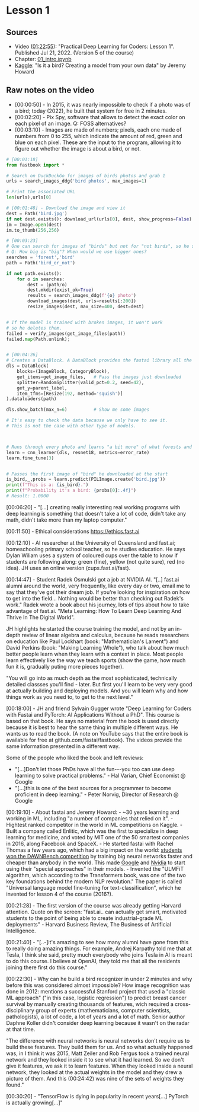 # Lesson 1

## Sources
- Video ([01:22:55](https://www.youtube.com/watch?v=8SF_h3xF3cE&list=PLfYUBJiXbdtSvpQjSnJJ_PmDQB_VyT5iU&index=1)): "Practical Deep Learning for Coders: Lesson 1". Published Jul 21, 2022. (Version 5 of the course)
- Chapter: [01_intro.ipynb](https://github.com/fastai/fastbook/blob/master/01_intro.ipynb)
- [Kaggle](https://www.kaggle.com/code/jhoward/is-it-a-bird-creating-a-model-from-your-own-data): "Is it a bird? Creating a model from your own data" by Jeremy Howard

## Raw notes on the video
- [00:00:50] - In 2015, it was nearly impossible to check if a photo was of a bird; today (2022), he built that system for free in 2 minutes.
- [00:02:20] - Pix Spy, software that allows to detect the exact color on each pixel of an image. Q: FOSS alternatives?
- [00:03:10] - Images are made of numbers; pixels, each one made of numbers from 0 to 255, which indicate the amount of red, green and blue on each pixel. These are the input to the program, allowing it to figure out whether the image is about a bird, or not.

```python
# [00:01:18]
from fastbook import *               

# Search on DuckDuckGo for images of birds photos and grab 1
urls = search_images_ddg('bird photos', max_images=1)

# Print the associated URL 
len(urls),urls[0]

# [00:01:48] - Download the image and view it
dest = Path('bird.jpg')
if not dest.exists(): download_url(urls[0], dest, show_progress=False)
im = Image.open(dest)
im.to_thumb(256,256)

# [00:03:23]
# One can search for images of "birds" but not for "not birds", so he searches for "forests". He explains that he resizes the images to 400px on each side because he doesn't need particularly big ones, and it takes computers a large amount of time to open images. 
# Q: How big is "big"? When would we use bigger ones?
searches = 'forest','bird'
path = Path('bird_or_not')

if not path.exists():
    for o in searches:
        dest = (path/o)
        dest.mkdir(exist_ok=True)
        results = search_images_ddg(f'{o} photo')
        download_images(dest, urls=results[:200])
        resize_images(dest, max_size=400, dest=dest)


# If the model is trained with broken images, it won't work
# so he deletes them.
failed = verify_images(get_image_files(path))
failed.map(Path.unlink);


# [00:04:26]
# Creates a DataBlock. A DataBlock provides the fastai library all the information that it needs to create a computer vision model.
dls = DataBlock(
    blocks=(ImageBlock, CategoryBlock),
    get_items=get_image_files,   # Pass the images just downloaded
    splitter=RandomSplitter(valid_pct=0.2, seed=42),
    get_y=parent_label,
    item_tfms=[Resize(192, method='squish')]
).dataloaders(path)

dls.show_batch(max_n=6)          # Show me some images

# It's easy to check the data because we only have to see it.
# This is not the case with other type of models.



# Runs through every photo and learns "a bit more" of what forests and birds look like. In under 30 seconds he trained the model.
learn = cnn_learner(dls, resnet18, metrics=error_rate)
learn.fine_tune(3)


# Passes the first image of "bird" he downloaded at the start
is_bird,_,probs = learn.predict(PILImage.create('bird.jpg'))
print(f"This is a: {is_bird}.")
print(f"Probability it's a bird: {probs[0]:.4f}")
# Result: 1.0000
```

[00:06:20] - "[...] creating really interesting real working programs with deep learning is something that doesn't take a lot of code, didn't take any math, didn't take more than my laptop computer."

[00:11:50] - Ethical considerations https://ethics.fast.ai

[00:12:10] - AI researcher at the University of Queensland and fast.ai; homeschooling primary school teacher, so he studies education. He says Dylan Wiliam uses a system of coloured cups over the table to know if students are following along: green (fine), yellow (not quite sure), red (no idea). JH uses an online version (cups.fast.ai/fast).

[00:14:47] - Student Radek Osmulski got a job at NVIDIA AI. "[..] fast.ai alumni around the world, very frequently, like every day or two, email me to say that they've got their dream job. If you're looking for inspiration on how to get into the field... Nothing would be better than checking out Radek's work." Radek wrote a book about his journey, lots of tips about how to take advantage of fast.ai. "Meta Learning: How To Learn Deep Learning And Thrive In The Digital World".

JH highlights he started the course training the model, and not by an in-depth review of linear algebra and calculus, because he reads researchers on education like Paul Lockhart (book: "Mathematician's Lament") and David Perkins (book: "Making Learning Whole"), who talk about how much better people learn when they learn with a context in place. Most people learn effectively like the way we teach sports (show the game, how much fun it is, gradually puting more pieces together). 

"You will go into as much depth as the most sophisticated, technically detailed classses you'll find - later. But first you'll learn to be very very good at actually building and deploying models. And you will learn why and how things work as you need to, to get to the next level."

[00:18:00] - JH and friend Sylvain Gugger wrote "Deep Learning for Coders with Fastai and PyTorch: AI Applications Without a PhD". This course is based on that book. He says no material from the book is used directly because it is best to hear the same thing in multiple different ways. He wants us to read the book. (A note on YouTube says that the entire book is available for free at github.com/fastai/fastbook). The videos provide the same information presented in a different way.

Some of the people who liked the book and left reviews:
 - "[...]Don't let those PhDs have all the fun---you too can use deep learning to solve practical problems." - Hal Varian, Chief Economist @ Google
 - "[...]this is one of the best sources for a programmer to become proficient in deep learning." - Peter Norvig, Director of Research @ Google

[00:19:10] - About fastai and Jeremy Howard:
    - ~30 years learning and working in ML, including "a number of companies that relied on it".
    - Hightest ranked competitor in the world in ML competitions on Kaggle.
    - Built a company called Enlitic, which was the first to specialize in deep learning for medicine, and voted by MIT one of the 50 smartest companies in 2016, along Facebook and SpaceX.
    - He started fastai with Rachel Thomas a few years ago, which had a big impact on the world: [students won the DAWNBench competition](https://www.theverge.com/2018/5/7/17316010/fast-ai-speed-test-stanford-dawnbench-google-intel) by training big neural networks faster and cheaper than anybody in the world. This made [Google](https://cloudplatform.googleblog.com/2018/06/Cloud-TPU-now-offers-preemptible-pricing-and-global-availability.html) and [Nvidia](https://developer.nvidia.com/blog/tensor-core-ai-performance-milestones/) to start using their "special approaches" in their models.
    - Invented the "ULMFiT algorithm, which according to the Transformers book, was one of the two key foundations behind the modern NLP revolution." The paper is called "Universal language model fine-tuning for text-classification", which he invented for lesson 4 of the course (2016?).

[00:21:28] - The first version of the course was already getting Harvard attention. Quote on the screen: "fast.ai.. can actually get smart, motivated students to the point of being able to create industrial-grade ML deployments" - Harvard Business Review, The Business of Artificial Intelligence.

[00:21:40] - "[..-]it's amazing to see how many alumni have gone from this to really doing amazing things. For example, Andrej Karpathy told me that at Tesla, I think she said, pretty much everybody who joins Tesla in AI is meant to do this course. I believe at OpenAI, they told me that all the residents joining there first do this course."

[00:22:30] - Why can he build a bird recognizer in under 2 minutes and why before this was considered almost impossible? How image recognition was done in 2012: mentions a successful Stanford project that used a "classic ML approach" ("in this case, logistic regression") to predict breast cancer survival by manually creating thousands of features, wich required a cross-disciplinary group of experts (mathematicians, computer scientists, pathologists), a lot of code, a lot of years and a lot of math. Senior author Daphne Koller didn't consider deep learning because it wasn't on the radar at that time. 

"The difference with neural networks is neural networks don't require us to build these features. They build them for us. And so what actually happened was, in I think it was 2015, Matt Zeiler and Rob Fergus took a trained neural network and they looked inside it to see what it had learned. So we don't give it features, we ask it to learn features. When they looked inside a neural network, they looked at the actual weights in the model and they drew a picture of them. And this (00:24:42) was nine of the sets of weights they found."

[00:30:20] - "TensorFlow is dying in popularity in recent years[...] PyTorch is actually growing[...]" 